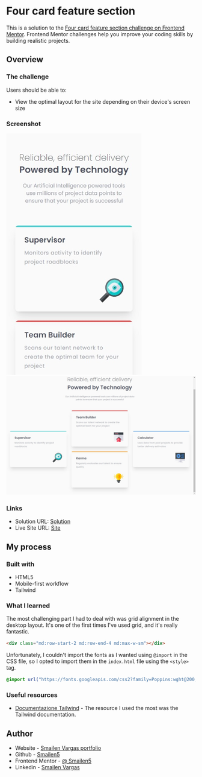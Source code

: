 # Four card feature section

This is a solution to the [Four card feature section challenge on Frontend Mentor](https://www.frontendmentor.io/challenges/four-card-feature-section-weK1eFYK). Frontend Mentor challenges help you improve your coding skills by building realistic projects.


## Overview

### The challenge

Users should be able to:

- View the optimal layout for the site depending on their device's screen size

### Screenshot

![smartphone](./screenshot/smartphone.jpeg)
![desktop](./screenshot/desktop.jpeg)

### Links

- Solution URL: [Solution](https://github.com/Smailen5/Frontend-Mentor-Challenge/tree/main/four-card-feature-section-master-main)
- Live Site URL: [Site](https://smailen5.github.io/Frontend-Mentor-Challenge/four-card-feature-section-master-main/)

## My process

### Built with

- HTML5
- Mobile-first workflow
- Tailwind


### What I learned

The most challenging part I had to deal with was grid alignment in the desktop layout. It's one of the first times I've used grid, and it's really fantastic.
```html
<div class="md:row-start-2 md:row-end-4 md:max-w-sm"></div>
```

Unfortunately, I couldn't import the fonts as I wanted using `@import` in the CSS file, so I opted to import them in the `index.html` file using the `<style>` tag.
```css
@import url("https://fonts.googleapis.com/css2?family=Poppins:wght@200;400;600&display=swap");
```


### Useful resources

- [Documentazione Tailwind](https://tailwindcss.com/docs/max-width) - The resource I used the most was the Tailwind documentation.


## Author

- Website - [Smailen Vargas portfolio](https://smailenvargas.com/)
- Github - [Smailen5](https://github.com/Smailen5)
- Frontend Mentor - [@ Smailen5](https://www.frontendmentor.io/profile/Smailen5)
- Linkedin - [Smailen Vargas](https://www.linkedin.com/in/smailen-vargas/)